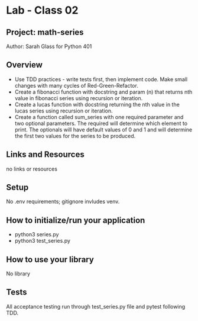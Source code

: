 # Lab - Class 02
## Project: math-series

Author: Sarah Glass for Python 401

## Overview
* Use TDD practices - write tests first, then implement code. Make small changes with many cycles of Red-Green-Refactor.
* Create a fibonacci function with docstring and param (n) that returns nth value in fibonacci series using recursion or iteration.
* Create a lucas function with docstring returning the nth value in the lucas series using recursion or iteration.
* Create a function called sum_series with one required parameter and two optional parameters. The required will determine which element to print. The optionals will have default values of 0 and 1 and will determine the first two values for the series to be produced.

## Links and Resources
no links or resources

## Setup
No .env requirements; gitignore invludes venv.

## How to initialize/run your application

* python3 series.py
* python3 test_series.py

## How to use your library
No library

## Tests
All acceptance testing run through test_series.py file and pytest following TDD.